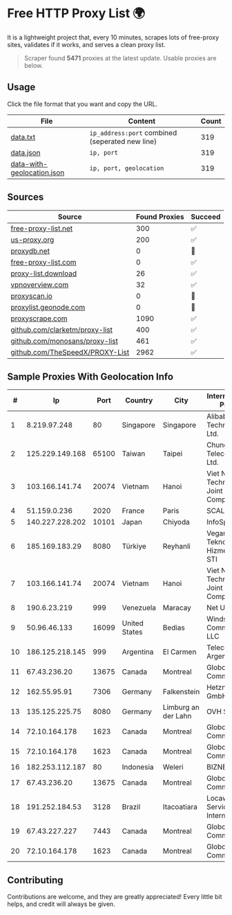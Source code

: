 
# Free HTTP Proxy List 🌍

It is a lightweight project that, every 10 minutes, scrapes lots of free-proxy sites, validates if it works, and serves a clean proxy list.


> Scraper found **5471** proxies at the latest update. Usable proxies are below.

## Usage

Click the file format that you want and copy the URL.


|File|Content|Count|
|----|-------|-----|
|[data.txt](https://raw.githubusercontent.com/themiralay/Proxy-List-World/master/data.txt)|`ip_address:port` combined (seperated new line)|319|
|[data.json](https://raw.githubusercontent.com/themiralay/Proxy-List-World/master/data.json)|`ip, port`|319|
|[data-with-geolocation.json](https://raw.githubusercontent.com/themiralay/Proxy-List-World/master/data-with-geolocation.json)|`ip, port, geolocation`|319|

## Sources

|Source|Found Proxies|Succeed|
|------|-------------|-------|
|[free-proxy-list.net](https://free-proxy-list.net)|300|✅|
|[us-proxy.org](https://www.us-proxy.org)|200|✅|
|[proxydb.net](http://proxydb.net)|0|🚫|
|[free-proxy-list.com](https://free-proxy-list.com/?page=&port=&type%5B%5D=http&type%5B%5D=https&up_time=0&search=Search)|0|✅|
|[proxy-list.download](https://www.proxy-list.download/HTTP)|26|✅|
|[vpnoverview.com](https://vpnoverview.com/privacy/anonymous-browsing/free-proxy-servers)|32|✅|
|[proxyscan.io](https://www.proxyscan.io)|0|🚫|
|[proxylist.geonode.com](https://proxylist.geonode.com/api/proxy-list?limit=300&page=1&sort_by=lastChecked&sort_type=desc&protocols=http,https)|0|🚫|
|[proxyscrape.com](https://api.proxyscrape.com/v2/?request=displayproxies&protocol=http&timeout=10000&country=all&ssl=all&anonymity=all)|1090|✅|
|[github.com/clarketm/proxy-list](https://raw.githubusercontent.com/clarketm/proxy-list/master/proxy-list-raw.txt)|400|✅|
|[github.com/monosans/proxy-list](https://raw.githubusercontent.com/monosans/proxy-list/main/proxies/http.txt)|461|✅|
|[github.com/TheSpeedX/PROXY-List](https://raw.githubusercontent.com/TheSpeedX/PROXY-List/master/http.txt)|2962|✅|


## Sample Proxies With Geolocation Info

|#|Ip|Port|Country|City|Internet Service Provider|
|-|--|----|-------|----|-------------------------|
|1|8.219.97.248|80|Singapore|Singapore|Alibaba (US) Technology Co., Ltd.|
|2|125.229.149.168|65100|Taiwan|Taipei|Chunghwa Telecom Co., Ltd.|
|3|103.166.141.74|20074|Vietnam|Hanoi|Viet NAM Cloud Technology Joint Stock Company|
|4|51.159.0.236|2020|France|Paris|SCALEWAY|
|5|140.227.228.202|10101|Japan|Chiyoda|InfoSphere|
|6|185.169.183.29|8080|Türkiye|Reyhanli|Veganet Teknolojileri ve Hizmetleri LTD STI|
|7|103.166.141.74|20074|Vietnam|Hanoi|Viet NAM Cloud Technology Joint Stock Company|
|8|190.6.23.219|999|Venezuela|Maracay|Net Uno|
|9|50.96.46.133|16099|United States|Bedias|Windstream Communications LLC|
|10|186.125.218.145|999|Argentina|El Carmen|Telecom Argentina S.A.|
|11|67.43.236.20|13675|Canada|Montreal|GloboTech Communications|
|12|162.55.95.91|7306|Germany|Falkenstein|Hetzner Online GmbH|
|13|135.125.225.75|8080|Germany|Limburg an der Lahn|OVH SAS|
|14|72.10.164.178|1623|Canada|Montreal|GloboTech Communications|
|15|72.10.164.178|1623|Canada|Montreal|GloboTech Communications|
|16|182.253.112.187|80|Indonesia|Weleri|BIZNET|
|17|67.43.236.20|13675|Canada|Montreal|GloboTech Communications|
|18|191.252.184.53|3128|Brazil|Itacoatiara|Locaweb Serviços de Internet S/A|
|19|67.43.227.227|7443|Canada|Montreal|GloboTech Communications|
|20|72.10.164.178|1623|Canada|Montreal|GloboTech Communications|



## Contributing

Contributions are welcome, and they are greatly appreciated! Every
little bit helps, and credit will always be given.


